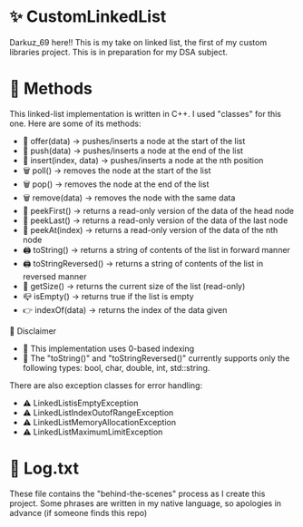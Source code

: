   # ✨ CustomLinkedList
  Darkuz_69 here!! This is my take on linked list, the first of my custom libraries project.
  This is in preparation for my DSA subject.

  #  🤖 Methods
  This linked-list implementation is written in C++. I used "classes" for this one. Here are some of its methods:
  - 🫸 offer(data) -> pushes/inserts a node at the start of the list
  - 🫸 push(data) -> pushes/inserts a node at the end of the list
  - 🫸 insert(index, data) -> pushes/inserts a node at the nth position
  - 🗑️ poll() -> removes the node at the start of the list
  - 🗑️ pop() -> removes the node at the end of the list
  - 🗑️ remove(data) -> removes the node with the same data
  - 👀 peekFirst() -> returns a read-only version of the data of the head node
  - 👀 peekLast() -> returns a read-only version of the data of the last node
  - 👀 peekAt(index) -> returns a read-only version of the data of the nth node 
  - 🖨️ toString() -> returns a string of contents of the list in forward manner
  - 🖨️ toStringReversed() -> returns a string of contents of the list in reversed manner
  - 🚚 getSize() -> returns the current size of the list (read-only)
  - 📪 isEmpty() -> returns true if the list is empty
  - 👉 indexOf(data) -> returns the index of the data given

  📢 Disclaimer
  - 🔔 This implementation uses 0-based indexing
  - 🔔 The "toString()" and "toStringReversed()" currently supports only the following types: bool, char, double, int, std::string. 


There are also exception classes for error handling:
 - ⚠️ LinkedListisEmptyException
 - ⚠️ LinkedListIndexOutofRangeException
 - ⚠️ LinkedListMemoryAllocationException
 - ⚠️ LinkedListMaximumLimitException

# 📜 Log.txt
These file contains the "behind-the-scenes" process as I create this project. Some phrases are written in my native language, so apologies in advance (if someone finds this repo)
